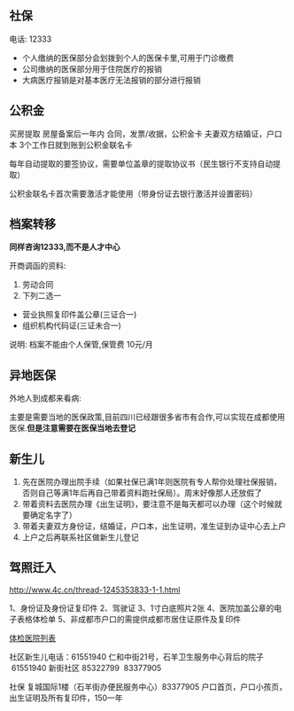 ## 社保

电话: 12333

* 个人缴纳的医保部分会划拨到个人的医保卡里,可用于门诊缴费
* 公司缴纳的医保部分用于住院医疗的报销
* 大病医疗报销是对基本医疗无法报销的部分进行报销

## 公积金

买房提取
房屋备案后一年内
合同，发票/收据，公积金卡
夫妻双方结婚证，户口本
3个工作日就到账到公积金联名卡

每年自动提取的要签协议，需要单位盖章的提取协议书（民生银行不支持自动提取）

公积金联名卡首次需要激活才能使用（带身份证去银行激活并设置密码）


## 档案转移

**同样咨询12333,而不是人才中心**

开商调函的资料:

1. 劳动合同
2. 下列二选一
* 营业执照复印件盖公章(三证合一)
* 组织机构代码证(三证未合一)

说明: 档案不能由个人保管,保管费 10元/月

## 异地医保

外地人到成都来看病:

主要是需要当地的医保政策,目前四川已经跟很多省市有合作,可以实现在成都使用医保.**但是注意需要在医保当地去登记**

## 新生儿

1. 先在医院办理出院手续（如果社保已满1年则医院有专人帮你处理社保报销，否则自己等满1年后再自己带着资料跑社保局）。周末好像那人还放假了
2. 带着资料去医院办理《出生证明》，要注意不是每天都可以办理（这个时候就要确定名字了）
3. 带着夫妻双方身份证，结婚证，户口本，出生证明，准生证到办证中心去上户
4. 上户之后再联系社区做新生儿登记

## 驾照迁入

http://www.4c.cn/thread-1245353833-1-1.html

1、身份证及身份证复印件
2、驾驶证
3、1寸白底照片2张
4、医院加盖公章的电子表格体检单
5、非成都市户口的需提供成都市居住证原件及复印件

[体检医院列表](http://www.cdcgs.cn/WebVeh/HospitalInfo/CityHospitalInfo.aspx)

社区新生儿电话：61551940
仁和中街21号，石羊卫生服务中心背后的院子  61551940  新街社区 85322799  83377905

社保
复城国际1楼（石羊街办便民服务中心）83377905 户口首页，户口小孩页，出生证明及所有复印件，150一年

